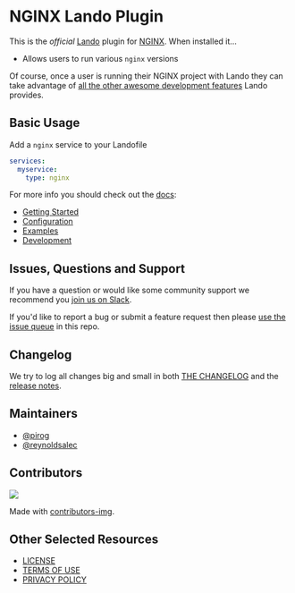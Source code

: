 # NGINX Lando Plugin

This is the _official_ [Lando](https://lando.dev) plugin for [NGINX](https://www.nginx.com/resources/wiki/). When installed it...

* Allows users to run various `nginx` versions

Of course, once a user is running their NGINX project with Lando they can take advantage of [all the other awesome development features](https://docs.lando.dev) Lando provides.

## Basic Usage

Add a `nginx` service to your Landofile

```yaml
services:
  myservice:
    type: nginx
```

For more info you should check out the [docs](https://docs.lando.dev/nginx):

* [Getting Started](https://docs.lando.dev/nginx/)
* [Configuration](https://docs.lando.dev/nginx/config.html)
* [Examples](https://github.com/lando/nginx/tree/main/examples)
* [Development](https://docs.lando.dev/nginx/development.html)

## Issues, Questions and Support

If you have a question or would like some community support we recommend you [join us on Slack](https://launchpass.com/devwithlando).

If you'd like to report a bug or submit a feature request then please [use the issue queue](https://github.com/lando/nginx/issues/new/choose) in this repo.

## Changelog

We try to log all changes big and small in both [THE CHANGELOG](https://github.com/lando/nginx/blob/main/CHANGELOG.md) and the [release notes](https://github.com/lando/nginx/releases).


## Maintainers

* [@pirog](https://github.com/pirog)
* [@reynoldsalec](https://github.com/reynoldsalec)

## Contributors

<a href="https://github.com/lando/nginx/graphs/contributors">
  <img src="https://contrib.rocks/image?repo=lando/nginx" />
</a>

Made with [contributors-img](https://contrib.rocks).

## Other Selected Resources

* [LICENSE](/LICENSE)
* [TERMS OF USE](https://docs.lando.dev/terms)
* [PRIVACY POLICY](https://docs.lando.dev/privacy)

